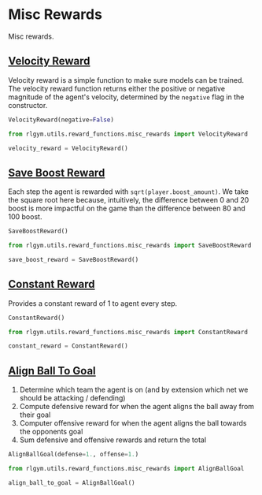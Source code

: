 # Misc Rewards

Misc rewards.

## [Velocity Reward](https://github.com/lucas-emery/rocket-league-gym/blob/7f07bfa980b84eea11627939dd7d7b1689efcfa7/rlgym/utils/reward_functions/common_rewards/misc_rewards.py#L56)

Velocity reward is a simple function to make sure models can be trained.
The velocity reward function returns either the positive or negative magnitude of the agent's velocity, determined by the `negative` flag in the constructor.

```python
VelocityReward(negative=False)
```

```python
from rlgym.utils.reward_functions.misc_rewards import VelocityReward

velocity_reward = VelocityReward()
```

## [Save Boost Reward](https://github.com/lucas-emery/rocket-league-gym/blob/7f07bfa980b84eea11627939dd7d7b1689efcfa7/rlgym/utils/reward_functions/common_rewards/misc_rewards.py#L69)

Each step the agent is rewarded with `sqrt(player.boost_amount)`.
We take the square root here because, intuitively, the difference between 0 and 20 boost is more impactful on the game than the difference between 80 and 100 boost.

```python
SaveBoostReward()
```

```python
from rlgym.utils.reward_functions.misc_rewards import SaveBoostReward

save_boost_reward = SaveBoostReward()
```

## [Constant Reward](https://github.com/lucas-emery/rocket-league-gym/blob/7f07bfa980b84eea11627939dd7d7b1689efcfa7/rlgym/utils/reward_functions/common_rewards/misc_rewards.py#L78)

Provides a constant reward of 1 to agent every step.

```python
ConstantReward()
```

```python
from rlgym.utils.reward_functions.misc_rewards import ConstantReward

constant_reward = ConstantReward()
```

## [Align Ball To Goal](https://github.com/lucas-emery/rocket-league-gym/blob/7f07bfa980b84eea11627939dd7d7b1689efcfa7/rlgym/utils/reward_functions/common_rewards/misc_rewards.py#L86)

1. Determine which team the agent is on (and by extension which net we should be attacking / defending)
1. Compute defensive reward for when the agent aligns the ball away from their goal
1. Computer offensive reward for when the agent aligns the ball towards the opponents goal
1. Sum defensive and offensive rewards and return the total

```python
AlignBallGoal(defense=1., offense=1.)
```

```python
from rlgym.utils.reward_functions.misc_rewards import AlignBallGoal

align_ball_to_goal = AlignBallGoal()
```
